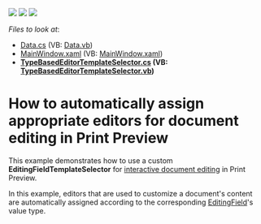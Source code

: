 <!-- default badges list -->
![](https://img.shields.io/endpoint?url=https://codecentral.devexpress.com/api/v1/VersionRange/128598498/21.1.5%2B)
[![](https://img.shields.io/badge/Open_in_DevExpress_Support_Center-FF7200?style=flat-square&logo=DevExpress&logoColor=white)](https://supportcenter.devexpress.com/ticket/details/T561690)
[![](https://img.shields.io/badge/📖_How_to_use_DevExpress_Examples-e9f6fc?style=flat-square)](https://docs.devexpress.com/GeneralInformation/403183)
<!-- default badges end -->
<!-- default file list -->
*Files to look at*:

* [Data.cs](./CS/CustomEditingFieldsSelector/Data.cs) (VB: [Data.vb](./VB/CustomEditingFieldsSelector/Data.vb))
* [MainWindow.xaml](./CS/CustomEditingFieldsSelector/MainWindow.xaml) (VB: [MainWindow.xaml](./VB/CustomEditingFieldsSelector/MainWindow.xaml))
* **[TypeBasedEditorTemplateSelector.cs](./CS/CustomEditingFieldsSelector/TypeBasedEditorTemplateSelector.cs) (VB: [TypeBasedEditorTemplateSelector.vb](./VB/CustomEditingFieldsSelector/TypeBasedEditorTemplateSelector.vb))**
<!-- default file list end -->
# How to automatically assign appropriate editors for document editing in Print Preview


<p>This example demonstrates how to use a custom <strong>EditingFieldTemplateSelector</strong> for <a href="https://documentation.devexpress.com/XtraReports/117343/Concepts/Creating-Reports/Navigation-and-Interaction/Content-Editing-in-Print-Preview">interactive document editing</a> in Print Preview.</p>
<p>In this example, editors that are used to customize a document's content are automatically assigned according to the corresponding <a href="https://documentation.devexpress.com/CoreLibraries/DevExpress.XtraPrinting.EditingField.class">EditingField</a>'s value type.</p>

<br/>


